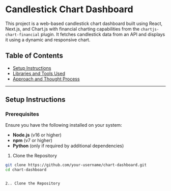 # Candlestick Chart Dashboard

This project is a web-based candlestick chart dashboard built using React, Next.js, and Chart.js with financial charting capabilities from the `chartjs-chart-financial` plugin. It fetches candlestick data from an API and displays it using a dynamic and responsive chart.

## Table of Contents

- [Setup Instructions](#setup-instructions)
- [Libraries and Tools Used](#libraries-and-tools-used)
- [Approach and Thought Process](#approach-and-thought-process)

---

## Setup Instructions

### Prerequisites

Ensure you have the following installed on your system:

- **Node.js** (v16 or higher)
- **npm** (v7 or higher)
- **Python** (only if required by additional dependencies)

1. Clone the Repository

```bash
git clone https://github.com/your-username/chart-dashboard.git
cd chart-dashboard


2.. Clone the Repository
